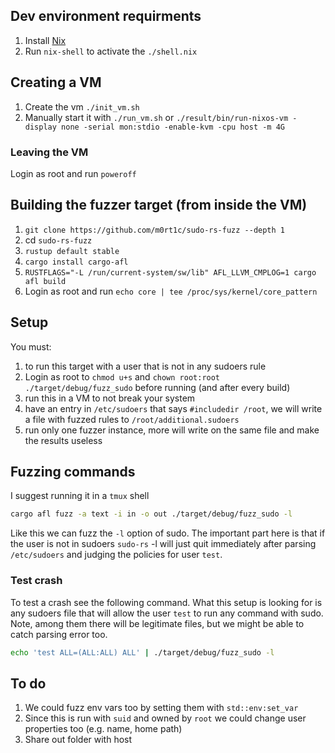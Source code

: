 ## Dev environment requirments

1. Install [Nix](https://nixos.org/download/)
1. Run `nix-shell` to activate the `./shell.nix`

## Creating a VM

1. Create the vm `./init_vm.sh`
1. Manually start it with `./run_vm.sh` or `./result/bin/run-nixos-vm -display none -serial mon:stdio -enable-kvm -cpu host -m 4G`

### Leaving the VM

Login as root and run `poweroff`

## Building the fuzzer target (from inside the VM)

1. `git clone https://github.com/m0rt1c/sudo-rs-fuzz --depth 1`
1. cd `sudo-rs-fuzz` 
1. `rustup default stable`
1. `cargo install cargo-afl`
1. `RUSTFLAGS="-L /run/current-system/sw/lib" AFL_LLVM_CMPLOG=1 cargo afl build`
1.  Login as root and run `echo core | tee /proc/sys/kernel/core_pattern`

## Setup

You must:

1. to run this target with a user that is not in any sudoers rule
1. Login as root to `chmod u+s` and `chown root:root` `./target/debug/fuzz_sudo` before running (and after every build) 
1. run this in a VM to not break your system
1. have an entry in `/etc/sudoers` that says `#includedir /root`, we will write a file with fuzzed rules to `/root/additional.sudoers`
1. run only one fuzzer instance, more will write on the same file and make the results useless

## Fuzzing commands

I suggest running it in a `tmux` shell

```bash
cargo afl fuzz -a text -i in -o out ./target/debug/fuzz_sudo -l
```

Like this we can fuzz the `-l` option of sudo.
The important part here is that if the user is not in sudoers `sudo-rs` -l will just quit immediately after parsing `/etc/sudoers` and judging the policies for user `test`.

### Test crash

To test a crash see the following command. What this setup is looking for is any sudoers file that will allow the user `test` to run any command with sudo. Note, among them there will be legitimate files, but we might be able to catch parsing error too.

```bash
echo 'test ALL=(ALL:ALL) ALL' | ./target/debug/fuzz_sudo -l
```

## To do

1. We could fuzz env vars too by setting them with `std::env:set_var`
1. Since this is run with `suid` and owned by `root` we could change user properties too (e.g. name, home path)
1. Share out folder with host
